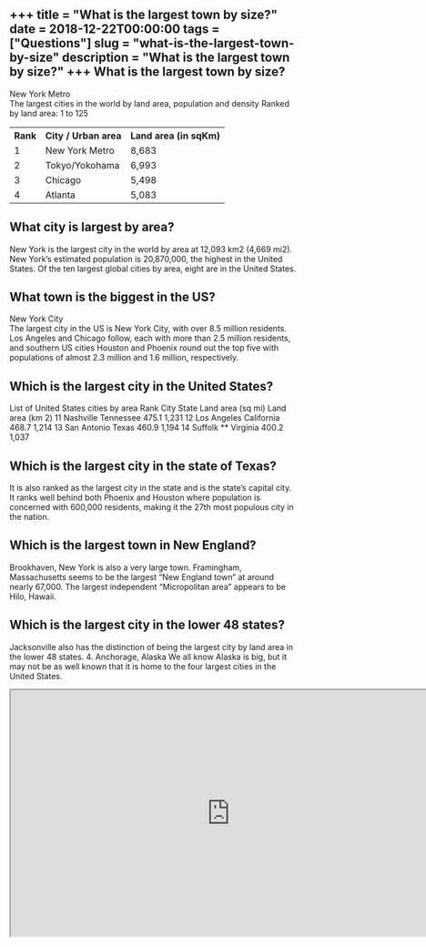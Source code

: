 +++
title = "What is the largest town by size?"
date = 2018-12-22T00:00:00
tags = ["Questions"]
slug = "what-is-the-largest-town-by-size"
description = "What is the largest town by size?"
+++
What is the largest town by size?
---------------------------------

New York Metro  
The largest cities in the world by land area, population and density Ranked by land area: 1 to 125

<table><tr><th>Rank</th><th>City / Urban area</th><th>Land area (in sqKm)</th></tr><tr><td>1</td><td>New York Metro</td><td>8,683</td></tr><tr><td>2</td><td>Tokyo/Yokohama</td><td>6,993</td></tr><tr><td>3</td><td>Chicago</td><td>5,498</td></tr><tr><td>4</td><td>Atlanta</td><td>5,083</td></tr></table>

What city is largest by area?
-----------------------------

New York is the largest city in the world by area at 12,093 km2 (4,669 mi2). New York’s estimated population is 20,870,000, the highest in the United States. Of the ten largest global cities by area, eight are in the United States.

What town is the biggest in the US?
-----------------------------------

New York City  
The largest city in the US is New York City, with over 8.5 million residents. Los Angeles and Chicago follow, each with more than 2.5 million residents, and southern US cities Houston and Phoenix round out the top five with populations of almost 2.3 million and 1.6 million, respectively.

Which is the largest city in the United States?
-----------------------------------------------

List of United States cities by area Rank City State Land area (sq mi) Land area (km 2) 11 Nashville Tennessee 475.1 1,231 12 Los Angeles California 468.7 1,214 13 San Antonio Texas 460.9 1,194 14 Suffolk \*\* Virginia 400.2 1,037

Which is the largest city in the state of Texas?
------------------------------------------------

It is also ranked as the largest city in the state and is the state’s capital city. It ranks well behind both Phoenix and Houston where population is concerned with 600,000 residents, making it the 27th most populous city in the nation.

Which is the largest town in New England?
-----------------------------------------

Brookhaven, New York is also a very large town. Framingham, Massachusetts seems to be the largest “New England town” at around nearly 67,000. The largest independent “Micropolitan area” appears to be Hilo, Hawaii.

Which is the largest city in the lower 48 states?
-------------------------------------------------

Jacksonville also has the distinction of being the largest city by land area in the lower 48 states. 4. Anchorage, Alaska We all know Alaska is big, but it may not be as well known that it is home to the four largest cities in the United States.

<iframe allow="accelerometer; autoplay; clipboard-write; encrypted-media; gyroscope; picture-in-picture" allowfullscreen="" class="__youtube_prefs__  epyt-is-override  no-lazyload" data-no-lazy="1" data-origheight="433" data-origwidth="770" data-skipgform_ajax_framebjll="" height="433" id="_ytid_98207" loading="lazy" src="https://www.youtube.com/embed/3ULXT-dxxr8?enablejsapi=1&autoplay=0&cc_load_policy=0&cc_lang_pref=&iv_load_policy=1&loop=0&modestbranding=0&rel=1&fs=1&playsinline=0&autohide=2&theme=dark&color=red&controls=1&" title="YouTube player" width="770"></iframe>